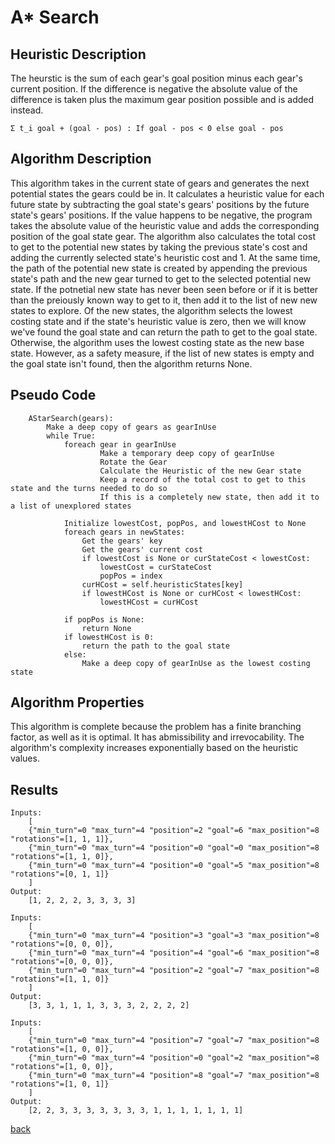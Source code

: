 # A* Search

## Heuristic Description

The heurstic is the sum of each gear's goal position minus each gear's current position. If the difference is negative the absolute value of the difference is taken plus the maximum gear position possible and is added instead.

```
Σ t_i goal + (goal - pos) : If goal - pos < 0 else goal - pos 
```

## Algorithm Description

This algorithm takes in the current state of gears and generates the next potential states the gears could be in. It calculates a heuristic value for each future state by subtracting the goal state's gears' positions by the future state's gears' positions. If the value happens to be negative, the program takes the absolute value of the heuristic value and adds the corresponding position of the goal state gear. The algorithm also calculates the total cost to get to the potential new states by taking the previous state's cost and adding the currently selected state's heuristic cost and 1. At the same time, the path of the potential new state is created by appending the previous state's path and the new gear turned to get to the selected potential new state. If the potnetial new state has never been seen before or if it is better than the preiously known way to get to it, then add it to the list of new new states to explore. Of the new states, the algorithm selects the lowest costing state and if the state's heuristic value is zero, then we will know we've found the goal state and can return the path to get to the goal state. Otherwise, the algorithm uses the lowest costing state as the new base state. However, as a safety measure, if the list of new states is empty and the goal state isn't found, then the algorithm returns None.

## Pseudo Code

```
    AStarSearch(gears):
        Make a deep copy of gears as gearInUse
        while True:
            foreach gear in gearInUse
                    Make a temporary deep copy of gearInUse
                    Rotate the Gear
                    Calculate the Heuristic of the new Gear state
                    Keep a record of the total cost to get to this state and the turns needed to do so
                    If this is a completely new state, then add it to a list of unexplored states
            
            Initialize lowestCost, popPos, and lowestHCost to None
            foreach gears in newStates:
                Get the gears' key
                Get the gears' current cost
                if lowestCost is None or curStateCost < lowestCost:
                    lowestCost = curStateCost            
                    popPos = index        
                curHCost = self.heuristicStates[key]
                if lowestHCost is None or curHCost < lowestHCost:
                    lowestHCost = curHCost

            if popPos is None:
                return None
            if lowestHCost is 0:
                return the path to the goal state
            else:
                Make a deep copy of gearInUse as the lowest costing state
```

## Algorithm Properties

This algorithm is complete because the problem has a finite branching factor, as well as it is optimal. It has abmissibility and irrevocability. The algorithm's complexity increases exponentially based on the heuristic values.

## Results
```
Inputs: 
    [
    {"min_turn"=0 "max_turn"=4 "position"=2 "goal"=6 "max_position"=8 "rotations"=[1, 1, 1]}, 
    {"min_turn"=0 "max_turn"=4 "position"=0 "goal"=0 "max_position"=8 "rotations"=[1, 1, 0]}, 
    {"min_turn"=0 "max_turn"=4 "position"=0 "goal"=5 "max_position"=8 "rotations"=[0, 1, 1]}
    ]
Output: 
    [1, 2, 2, 2, 3, 3, 3, 3]
```
```
Inputs: 
    [
    {"min_turn"=0 "max_turn"=4 "position"=3 "goal"=3 "max_position"=8 "rotations"=[0, 0, 0]}, 
    {"min_turn"=0 "max_turn"=4 "position"=4 "goal"=6 "max_position"=8 "rotations"=[0, 0, 0]}, 
    {"min_turn"=0 "max_turn"=4 "position"=2 "goal"=7 "max_position"=8 "rotations"=[1, 1, 0]}
    ]
Output: 
    [3, 3, 1, 1, 1, 3, 3, 3, 2, 2, 2, 2]
```
```
Inputs: 
    [
    {"min_turn"=0 "max_turn"=4 "position"=7 "goal"=7 "max_position"=8 "rotations"=[1, 0, 0]}, 
    {"min_turn"=0 "max_turn"=4 "position"=0 "goal"=2 "max_position"=8 "rotations"=[1, 0, 0]}, 
    {"min_turn"=0 "max_turn"=4 "position"=8 "goal"=7 "max_position"=8 "rotations"=[1, 0, 1]}
    ]
Output: 
    [2, 2, 3, 3, 3, 3, 3, 3, 3, 1, 1, 1, 1, 1, 1, 1]
```
[back](../README.md)
